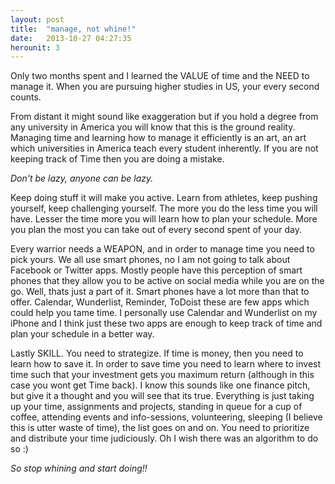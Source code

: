```yaml
---
layout: post
title:  "manage, not whine!"
date:   2013-10-27 04:27:35
herounit: 3
---
```


Only two months spent and I learned the VALUE of time and the NEED to manage it. When you are pursuing higher studies in US, your every second counts.

From distant it might sound like exaggeration but if you hold a degree from any university in America you will know that this is the ground reality. Managing time and learning how to manage it efficiently is an art, an art which universities in America teach every student inherently. If you are not keeping track of Time then you are doing a mistake.

<i>Don't be lazy, anyone can be lazy.</i> 

Keep doing stuff it will make you active. Learn from athletes, keep pushing yourself, keep challenging yourself. The more you do the less time you will have. Lesser the time more you will learn how to plan your schedule. More you plan the most you can take out of every second spent of your day.

Every warrior needs a WEAPON, and in order to manage time you need to pick yours. We all use smart phones, no I am not going to talk about Facebook or Twitter apps. Mostly people have this perception of smart phones that they allow you to be active on social media while you are on the go. Well, thats just a part of it. Smart phones have a lot more than that to offer. Calendar, Wunderlist, Reminder, ToDoist these are few apps which could help you tame time. I personally use Calendar and Wunderlist on my iPhone and I think just these two apps are enough to keep track of time and plan your schedule in a better way.

Lastly SKILL. You need to strategize. If time is money, then you need to learn how to save it. In order to save time you need to learn where to invest time such that your investment gets you maximum return (although in this case you wont get Time back). I know this sounds like one finance pitch, but give it a thought and you will see that its true. Everything is just taking up your time, assignments and projects, standing in queue for a cup of coffee, attending events and info-sessions, volunteering, sleeping (I believe this is utter waste of time), the list goes on and on. You need to prioritize and distribute your time judiciously. Oh I wish there was an algorithm to do so :)

<i>So stop whining and start doing!!</i>